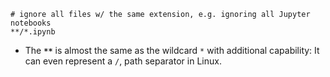 


```.gitignore
# ignore all files w/ the same extension, e.g. ignoring all Jupyter notebooks
**/*.ipynb

```

- The __`**`__ is almost the same as the wildcard `*` with additional capability: It can even represent a `/`, path separator in Linux.
